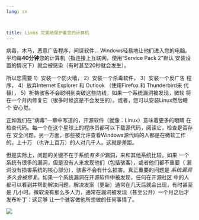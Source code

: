 ```yaml
---
lang: cn



title: Linux 完美地保护着您的计算机
---
```


病毒，木马，恶意广告程序，间谍软件... Windows轻易地让他们进入您的电脑。
平均每<b>40分钟</b>您的计算机（指连接上互联网，使用“Service Pack 2”默认
安装设置的情况下）就会被感染（有时甚至20秒就会发生）。

所以您需要 1）安装一个防火墙， 2）安装一个杀毒软件， 3）安装一个反广告
程序， 4）放弃Internet Explorer 和 Outlook （使用Firefox 和 Thunderbird来
代替）， 5）祈祷骇客不会聪明到突破这些防线，如果一个系统漏洞被发现，微软
将在一个月内修复它（很多时候这是不会发生的）。或者，您可以安装Linux然后睡个
安心觉。

正如我们在“病毒”一章中写道的，开源软件（就像：Linux）意味着更多的眼睛
在检查代码。每一个在这个星球上的程序员都可以下载源代码，阅读它，检查是否存在
安全问题。另一方面，那些被允许查看Windows源代码的人都是在微软工作的。上十万
（也许上百万）的人对几千人。这就是差距。

但是实际上，问题的关键不在于系统<i>有多少</i>漏洞，来和其他系统比较。如果
一个系统有很多的漏洞，但是没有人来发现他们（包括骇客），或者他们都不重要（
漏洞没有损害系统的核心部分），骇客不会有什么损害。真正重要的问题是
<i>系统漏洞多久会被修复</i>。如果一个系统漏洞在开源软件中被发现，任何在开源社区
中的人都可以看到并帮助解决问题。解决发案（更新）通常在几天后就会出现，有时甚至是
几小时。微软没有那么多人力，通常在漏洞被发现（甚至公开）一个月之后才发布补丁：这足够
让一个骇客做他所想做的任何事情了。


<img src="Images/security_thumb.png" />




